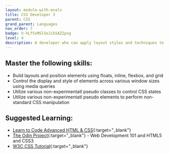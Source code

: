```yaml
---
layout: module-with-evals
title: CSS Developer 3
parent: CSS
grand_parent: Languages
nav_order: 7
badge: U-hLfSsMSlSoJikSAZIpvg
level: 4
description: A developer who can apply layout styles and techniques to achieve pixel-perfect and responsive HTML/CSS implementations of designer-provided mockups and examples.
---
```

## Master the following skills:

- Build layouts and position elements using floats, inline, flexbox, and grid
- Control the display and style of elements across various window sizes using media queries
- Utilize various non-experimentatl pseudo classes to control CSS states
- Utilize various non-experimentatl pseudo elements to perform non-standard CSS manipulation

## Suggested Learning:

- [Learn to Code Advanced HTML & CSS](https://learn.shayhowe.com/advanced-html-css/){:target="\_blank"}
- [The Odin Project](https://www.theodinproject.com/){:target="\_blank"} - Web Development 101 and HTML5 and CSS3
- [W3C CSS Tutorial](http://www.w3schools.com/css/){:target="\_blank"}
